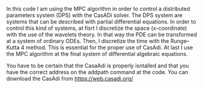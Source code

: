 In this code I am using the MPC algorithm in order to control a distributed parameters system (DPS) with the CasADi solver. The DPS system are systems that can be 
described with partial differential equations. In order to control this kind of systems, at fisrt I discretize the space (x-coordinate) with the use of 
the wavelets theory. In that way the PDE can be transformed at a system of ordinary ODEs. Then, I discretize the time with the Runge–Kutta 4 method. This is essential 
for the proper use of CasAdi. At last I use the MPC algorithm at the final system of differential algebraic equations.

You have to be certain that the CasaAdi is properly isntalled and that you have the correct address on the addpath command at the code.
You can download the CasAdi from https://web.casadi.org/
